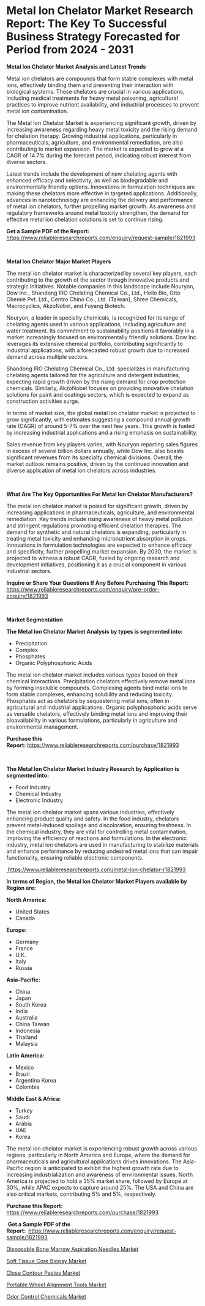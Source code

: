<p><h1>Metal Ion Chelator Market Research Report: The Key To Successful Business Strategy Forecasted for Period from 2024 - 2031</h1></p><p><strong>Metal Ion Chelator Market Analysis and Latest Trends</strong></p>
<p><p>Metal ion chelators are compounds that form stable complexes with metal ions, effectively binding them and preventing their interaction with biological systems. These chelators are crucial in various applications, including medical treatments for heavy metal poisoning, agricultural practices to improve nutrient availability, and industrial processes to prevent metal ion contamination.</p><p>The Metal Ion Chelator Market is experiencing significant growth, driven by increasing awareness regarding heavy metal toxicity and the rising demand for chelation therapy. Growing industrial applications, particularly in pharmaceuticals, agriculture, and environmental remediation, are also contributing to market expansion. The market is expected to grow at a CAGR of 14.7% during the forecast period, indicating robust interest from diverse sectors.</p><p>Latest trends include the development of new chelating agents with enhanced efficacy and selectivity, as well as biodegradable and environmentally friendly options. Innovations in formulation techniques are making these chelators more effective in targeted applications. Additionally, advances in nanotechnology are enhancing the delivery and performance of metal ion chelators, further propelling market growth. As awareness and regulatory frameworks around metal toxicity strengthen, the demand for effective metal ion chelation solutions is set to continue rising.</p></p>
<p><strong>Get a Sample PDF of the Report:&nbsp;</strong> <a href="https://www.reliableresearchreports.com/enquiry/request-sample/1821993?utm_campaign=9&utm_medium=2&utm_source=Github&utm_content=ia&utm_term=10112024&utm_id=metal-ion-chelator">https://www.reliableresearchreports.com/enquiry/request-sample/1821993</a></p>
<p>&nbsp;</p>
<p><strong>Metal Ion Chelator Major Market Players</strong></p>
<p><p>The metal ion chelator market is characterized by several key players, each contributing to the growth of the sector through innovative products and strategic initiatives. Notable companies in this landscape include Nouryon, Dow Inc., Shandong IRO Chelating Chemical Co., Ltd., Hello Bio, Otto Chemie Pvt. Ltd., Centro Chino Co., Ltd. (Taiwan), Shree Chemicals, Macrocyclics, AkzoNobel, and Fuyang Biotech.</p><p>Nouryon, a leader in specialty chemicals, is recognized for its range of chelating agents used in various applications, including agriculture and water treatment. Its commitment to sustainability positions it favorably in a market increasingly focused on environmentally friendly solutions. Dow Inc. leverages its extensive chemical portfolio, contributing significantly to industrial applications, with a forecasted robust growth due to increased demand across multiple sectors.</p><p>Shandong IRO Chelating Chemical Co., Ltd. specializes in manufacturing chelating agents tailored for the agriculture and detergent industries, expecting rapid growth driven by the rising demand for crop protection chemicals. Similarly, AkzoNobel focuses on providing innovative chelation solutions for paint and coatings sectors, which is expected to expand as construction activities surge.</p><p>In terms of market size, the global metal ion chelator market is projected to grow significantly, with estimates suggesting a compound annual growth rate (CAGR) of around 5-7% over the next few years. This growth is fueled by increasing industrial applications and a rising emphasis on sustainability.</p><p>Sales revenue from key players varies, with Nouryon reporting sales figures in excess of several billion dollars annually, while Dow Inc. also boasts significant revenues from its specialty chemical divisions. Overall, the market outlook remains positive, driven by the continued innovation and diverse application of metal ion chelators across industries.</p></p>
<p>&nbsp;</p>
<p><strong>What Are The Key Opportunities For Metal Ion Chelator Manufacturers?</strong></p>
<p><p>The metal ion chelator market is poised for significant growth, driven by increasing applications in pharmaceuticals, agriculture, and environmental remediation. Key trends include rising awareness of heavy metal pollution and stringent regulations promoting efficient chelation therapies. The demand for synthetic and natural chelators is expanding, particularly in treating metal toxicity and enhancing micronutrient absorption in crops. Innovations in formulation technologies are expected to enhance efficacy and specificity, further propelling market expansion. By 2030, the market is projected to witness a robust CAGR, fueled by ongoing research and development initiatives, positioning it as a crucial component in various industrial sectors.</p></p>
<p><strong>Inquire or Share Your Questions If Any Before Purchasing This Report:</strong> <a href="https://www.reliableresearchreports.com/enquiry/pre-order-enquiry/1821993?utm_campaign=9&utm_medium=2&utm_source=Github&utm_content=ia&utm_term=10112024&utm_id=metal-ion-chelator">https://www.reliableresearchreports.com/enquiry/pre-order-enquiry/1821993</a></p>
<p>&nbsp;</p>
<p><strong>Market Segmentation</strong></p>
<p><strong>The Metal Ion Chelator Market Analysis by types is segmented into:</strong></p>
<p><ul><li>Precipitation</li><li>Complex</li><li>Phosphates</li><li>Organic Polyphosphoric Acids</li></ul></p>
<p><p>The metal ion chelator market includes various types based on their chemical interactions. Precipitation chelators effectively remove metal ions by forming insoluble compounds. Complexing agents bind metal ions to form stable complexes, enhancing solubility and reducing toxicity. Phosphates act as chelators by sequestering metal ions, often in agricultural and industrial applications. Organic polyphosphoric acids serve as versatile chelators, effectively binding metal ions and improving their bioavailability in various formulations, particularly in agriculture and environmental management.</p></p>
<p><strong>Purchase this Report:&nbsp;</strong><a href="https://www.reliableresearchreports.com/purchase/1821993?utm_campaign=9&utm_medium=2&utm_source=Github&utm_content=ia&utm_term=10112024&utm_id=metal-ion-chelator">https://www.reliableresearchreports.com/purchase/1821993</a></p>
<p>&nbsp;</p>
<p><strong>The Metal Ion Chelator Market Industry Research by Application is segmented into:</strong></p>
<p><ul><li>Food Industry</li><li>Chemical Industry</li><li>Electronic Industry</li></ul></p>
<p><p>The metal ion chelator market spans various industries, effectively enhancing product quality and safety. In the food industry, chelators prevent metal-induced spoilage and discoloration, ensuring freshness. In the chemical industry, they are vital for controlling metal contamination, improving the efficiency of reactions and formulations. In the electronic industry, metal ion chelators are used in manufacturing to stabilize materials and enhance performance by reducing undesired metal ions that can impair functionality, ensuring reliable electronic components.</p></p>
<p><a href="https://www.reliableresearchreports.com/metal-ion-chelator-r1821993?utm_campaign=9&utm_medium=2&utm_source=Github&utm_content=ia&utm_term=10112024&utm_id=metal-ion-chelator">&nbsp;https://www.reliableresearchreports.com/metal-ion-chelator-r1821993</a></p>
<p><strong>In terms of Region, the Metal Ion Chelator Market Players available by Region are:</strong></p>
<p>
    <p> <strong> North America: </strong>
        <ul>
            <li>United States</li>
            <li>Canada</li>
        </ul>
        </p> 
    <p> <strong> Europe: </strong>
        <ul>
            <li>Germany</li>
            <li>France</li>
            <li>U.K.</li>
            <li>Italy</li>
            <li>Russia</li>
        </ul>
        </p> 
    <p> <strong> Asia-Pacific: </strong>
        <ul>
            <li>China</li>
            <li>Japan</li>
            <li>South Korea</li>
            <li>India</li>
            <li>Australia</li>
            <li>China Taiwan</li>
            <li>Indonesia</li>
            <li>Thailand</li>
            <li>Malaysia</li>
        </ul>
        </p> 
    <p> <strong> Latin America: </strong>
        <ul>
            <li>Mexico</li>
            <li>Brazil</li>
            <li>Argentina Korea</li>
            <li>Colombia</li>
        </ul>
        </p> 
    <p> <strong> Middle East & Africa: </strong>
        <ul>
            <li>Turkey</li>
            <li>Saudi</li>
            <li>Arabia</li>
            <li>UAE</li>
            <li>Korea</li>
        </ul>
    </p>
    </p>
<p><p>The metal ion chelator market is experiencing robust growth across various regions, particularly in North America and Europe, where the demand for pharmaceuticals and agricultural applications drives innovations. The Asia-Pacific region is anticipated to exhibit the highest growth rate due to increasing industrialization and awareness of environmental issues. North America is projected to hold a 35% market share, followed by Europe at 30%, while APAC expects to capture around 25%. The USA and China are also critical markets, contributing 5% and 5%, respectively.</p></p>
<p><strong>Purchase this Report: </strong><a href="https://www.reliableresearchreports.com/purchase/1821993?utm_campaign=9&utm_medium=2&utm_source=Github&utm_content=ia&utm_term=10112024&utm_id=metal-ion-chelator">https://www.reliableresearchreports.com/purchase/1821993</a></p>
<p>&nbsp;<strong>Get a Sample PDF of the Report:&nbsp;&nbsp;</strong><a href="https://www.reliableresearchreports.com/enquiry/request-sample/1821993?utm_campaign=9&utm_medium=2&utm_source=Github&utm_content=ia&utm_term=10112024&utm_id=metal-ion-chelator">https://www.reliableresearchreports.com/enquiry/request-sample/1821993</a></p>
<p><strong></strong></p>
<p><p><a href="https://issuu.com/reportprime-2/docs/disposable-bone-marrow-aspiration-n_8e7df6a03de23c?utm_campaign=9&utm_medium=2&utm_source=Github&utm_content=ia&utm_term=10112024&utm_id=metal-ion-chelator">Disposable Bone Marrow Aspiration Needles Market</a></p><p><a href="https://issuu.com/reportprime-2/docs/soft-tissue-core-biopsy-market-size_3e67d8567ffee3?utm_campaign=9&utm_medium=2&utm_source=Github&utm_content=ia&utm_term=10112024&utm_id=metal-ion-chelator">Soft Tissue Core Biopsy Market</a></p><p><a href="https://github.com/MCGEE-CRANECaitlyn/Market-Research-Report-List-1/blob/main/close-contour-pastes-market.md?utm_campaign=9&utm_medium=2&utm_source=Github&utm_content=ia&utm_term=10112024&utm_id=metal-ion-chelator">Close Contour Pastes Market</a></p><p><a href="https://www.linkedin.com/pulse/portable-wheel-alignment-tools-market-size-share-analysis-uysie?utm_campaign=9&utm_medium=2&utm_source=Github&utm_content=ia&utm_term=10112024&utm_id=metal-ion-chelator">Portable Wheel Alignment Tools Market</a></p><p><a href="https://github.com/Annahawkins697/Market-Research-Report-List-1/blob/main/odor-control-chemicals-market.md?utm_campaign=9&utm_medium=2&utm_source=Github&utm_content=ia&utm_term=10112024&utm_id=metal-ion-chelator">Odor Control Chemicals Market</a></p></p>